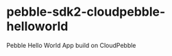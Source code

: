 pebble-sdk2-cloudpebble-helloworld
==================================

Pebble Hello World App build on CloudPebble
